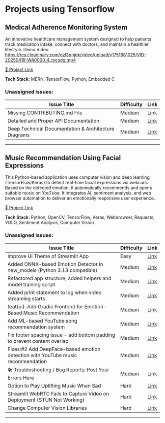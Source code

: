 # Projects using Tensorflow

## Medical Adherence Monitoring System
An innovative healthcare management system designed to help patients track medication intake, connect with doctors, and maintain a healthier lifestyle. Demo Video: https://res.cloudinary.com/dzl3qnjqk/video/upload/v1751681025/VID-20250419-WA0000_4_tycodg.mp4

[🔗 Project Link](https://github.com/BrewedAlgorithms/Medical-Adherence-Monitoring-System)

**Tech Stack:** MERN, TensorFlow, Python, Embedded C

### Unassigned Issues:
| Issue Title | Difficulty | Link |
|-------------|------------|------|
| Missing CONTRIBUTING.md File | Medium | [Link](https://github.com/BrewedAlgorithms/Medical-Adherence-Monitoring-System/issues/11) |
| Detailed and Proper API Documentation | Medium | [Link](https://github.com/BrewedAlgorithms/Medical-Adherence-Monitoring-System/issues/10) |
| Deep Technical Documentation & Architecture Diagrams | Medium | [Link](https://github.com/BrewedAlgorithms/Medical-Adherence-Monitoring-System/pull/7) |

---

## Music Recommendation Using Facial Expressions
This Python-based application uses computer vision and deep learning (TensorFlow/Keras) to detect real-time facial expressions via webcam. Based on the detected emotion, it automatically recommends and opens suitable music on YouTube. It integrates AI, sentiment analysis, and web browser automation to deliver an emotionally responsive user experience.

[🔗 Project Link](https://github.com/SGCODEX/Music-Recommendation-Using-Facial-Expressions)

**Tech Stack:** Python, OpenCV, TensorFlow, Keras, Webbrowser, Requests, YOLO, Sentiment Analysis, Computer Vision

### Unassigned Issues:
| Issue Title | Difficulty | Link |
|-------------|------------|------|
| Improve UI Theme of Streamlit App | Easy | [Link](https://github.com/SGCODEX/Music-Recommendation-Using-Facial-Expressions/issues/27) |
| Added ONNX-based Emotion Detector in new_models (Python 3.13 compatible) | Medium | [Link](https://github.com/SGCODEX/Music-Recommendation-Using-Facial-Expressions/pull/55) |
| Refactored app structure, added helpers and model training script | Medium | [Link](https://github.com/SGCODEX/Music-Recommendation-Using-Facial-Expressions/pull/54) |
| Added print statement to log when video streaming starts | Medium | [Link](https://github.com/SGCODEX/Music-Recommendation-Using-Facial-Expressions/pull/50) |
|  feat(ui): Add Gradio Frontend for Emotion-Based Music Recommendation | Medium | [Link](https://github.com/SGCODEX/Music-Recommendation-Using-Facial-Expressions/pull/48) |
| Add ML-based YouTube song recommendation system | Medium | [Link](https://github.com/SGCODEX/Music-Recommendation-Using-Facial-Expressions/pull/46) |
| Fix footer spacing issue - add bottom padding to prevent content overlap | Medium | [Link](https://github.com/SGCODEX/Music-Recommendation-Using-Facial-Expressions/pull/42) |
| Fixes:#2 Add DeepFace-based emotion detection with YouTube music recommendation  | Medium | [Link](https://github.com/SGCODEX/Music-Recommendation-Using-Facial-Expressions/pull/39) |
| 🛠️ Troubleshooting / Bug Reports: Post Your Errors Here | Medium | [Link](https://github.com/SGCODEX/Music-Recommendation-Using-Facial-Expressions/issues/22) |
| Option to Play Uplifting Music When Sad | Hard | [Link](https://github.com/SGCODEX/Music-Recommendation-Using-Facial-Expressions/issues/34) |
| Streamlit WebRTC Fails to Capture Video on Deployment (STUN Not Working) | Hard | [Link](https://github.com/SGCODEX/Music-Recommendation-Using-Facial-Expressions/issues/23) |
| Change Computer Vision Libraries | Hard | [Link](https://github.com/SGCODEX/Music-Recommendation-Using-Facial-Expressions/issues/8) |

---


